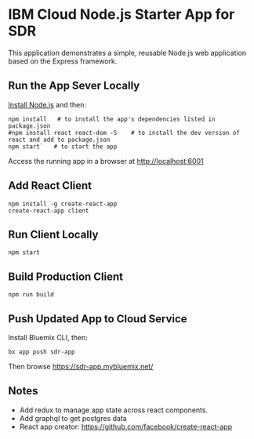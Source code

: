 # IBM Cloud Node.js Starter App for SDR

This application demonstrates a simple, reusable Node.js web application based on the Express framework.

## Run the App Sever Locally

[Install Node.js](https://nodejs.org/en/download/) and then:

```
npm install   # to install the app's dependencies listed in package.json
#npm install react react-dom -S    # to install the dev version of react and add to package.json
npm start`   # to start the app
```

Access the running app in a browser at <http://localhost:6001>

## Add React Client

```
npm install -g create-react-app
create-react-app client
```

## Run Client Locally

```
npm start
```

## Build Production Client

```
npm run build
```

## Push Updated App to Cloud Service

Install Bluemix CLI, then:

```
bx app push sdr-app
```

Then browse https://sdr-app.mybluemix.net/

## Notes

- Add redux to manage app state across react components.
- Add graphql to get postgres data
- React app creator: https://github.com/facebook/create-react-app
